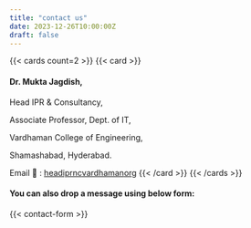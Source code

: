 ```yaml
---
title: "contact us"
date: 2023-12-26T10:00:00Z
draft: false
---
```


{{< cards count=2 >}}
{{< card >}}
#### Dr. Mukta Jagdish,

Head IPR & Consultancy,

Associate Professor, Dept. of IT,

Vardhaman College of Engineering,

Shamashabad, Hyderabad.

Email 📧 : [headiprnc<AT>vardhaman<DOT>org](mailto:headiprnc@vardhaman.org)
{{< /card >}}
{{< /cards >}}

#### You can also drop a message using below form:


{{< contact-form >}}
